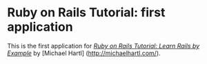 # Ruby on Rails Tutorial: first application

This is the first application for 
[*Ruby on Rails Tutorial: Learn Rails by Example*](http://railstutorial.org/)
by [Michael Hartl] (http://michaelhartl.com/).


